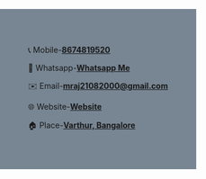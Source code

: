 <!DOCTYPE html>
<html lang="en">

<head>
    <meta charset="UTF-8">
    <meta http-equiv="X-UA-Compatible" content="IE=edge">
    <meta name="viewport" content="width=device-width, initial-scale=1.0">
</head>

<body style="margin-left: auto; margin-top: 200px; background-color:rgb(120, 134, 147); position:absolute";>
    <td>
        <p>📞 Mobile-<b><a href="tel:08674819520" target="_blank">8674819520</a></b></p>
        <p>📱 Whatsapp-<b><a href="https://wa.me/<8674819520>" target="_blank">Whatsapp Me</a></b></p>
        <p>✉️ Email-<b><a href="mailto:mritunjayraj2108@gmail.com" target="_blank">mraj21082000@gmail.com</a></b>
        <p>🌐 Website-<b><a href="https://github.com/Mraj2108/Resume" target="_blank">Website</a></b>
        <p>🏠 Place-<b><a href="https://www.google.com/maps/place/Varthur,+Karnataka/@12.9446229,77.7323736,15z/data=!3m1!4b1!4m6!3m5!1s0x3bae0d87e1091cd9:0xf99fbc637054981f!8m2!3d12.9388787!4d77.7412047!16s%2Fm%2F03qlj95" target="_blank">Varthur, Bangalore</a></b></p>
    </td>
</body>

</html>
